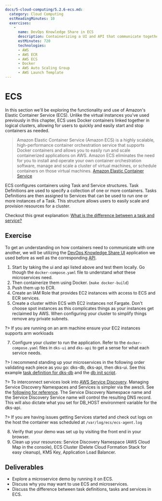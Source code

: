 ```yaml
---
docs/5-cloud-computing/5.2.6-ecs.md:
  category: Cloud Computing
  estReadingMinutes: 10
  exercises:
    -
      name: DevOps Knowledge Share in ECS
      description: Containerizing a UI and API that communicate together. Create an IAM role with ECS and ECR services. Push images to ECR. Create a cluster with ECS. Create a Launch Template and Auto Scaling Group to connect to this ECS cluster. Configure the ECS cluster to run your application.
      estMinutes: 720
      technologies:
      - AWS
      - AWS ECR
      - AWS ECS
      - Docker
      - AWS Auto Scaling Group
      - AWS Launch Template
---
```


# ECS

In this section we'll be exploring the functionality and use of Amazon's Elastic Container Service (ECS). Unlike the virtual instances you've used previously in this chapter, ECS uses Docker containers linked together in logical clusters, allowing for users to quickly and easily start and stop containers as needed.

> Amazon Elastic Container Service (Amazon ECS) is a highly scalable, high-performance container orchestration service that supports Docker containers and allows you to easily run and scale containerized applications on AWS. Amazon ECS eliminates the need for you to install and operate your own container orchestration software, manage and scale a cluster of virtual machines, or schedule containers on those virtual machines. [Amazon Elastic Container Service](https://aws.amazon.com/ecs/)

ECS configures containers using Task and Service structures. Task Definitions are used to specify a collection of one or more containers. Tasks Definitions are then assigned to Services that can be used to run one or more instances of a Task. This structure allows users to easily scale and provision resources for a cluster.

Checkout this great explanation: [What is the difference between a task and service?](https://stackoverflow.com/questions/5.960678/aws-ecs-what-is-the-difference-between-a-task-and-a-service)

## Exercise

To get an understanding on how containers need to communicate with one another, we will be utilizing the [DevOps Knowledge Share UI](https://github.com/liatrio/dks-ui) application we used before as well as the corresponding [API](https://github.com/liatrio/dks-api).

1. Start by taking the ui and api listed above and test them locally. Go though the `docker-compose.yaml` file to understand _what_ these microservices need.
2. Then containerize them using Docker. (`make docker-build`)
3. Push them up to ECR.
5. Create an IAM Role that provides EC2 instances with access to ECS and ECR services.
5. Create a cluster within ECS with EC2 instances not Fargate. Don't choose spot instances as this complicates things as your instances get reclaimed by AWS. When configuring your cluster to simplify things remove any private subnets.

?> If you are running on an arm machine ensure your EC2 instances supports arm workloads

7. Configure your cluster to run the application. Refer to the `docker-compose.yaml` files in `dks-ui` and `dks-api` to get a sense for what each service needs.

?> I recommend standing up your microservices in the following order validating each piece as you go: dks-db, dks-api, then dks-ui. See this example [task definition for dks-db](https://github.com/liatrio/devops-bootcamp/blob/master/examples/ch4/aws/ecs/dks-db-task-definition.json) and the [db init script](https://github.com/liatrio/dks-api/blob/6ee4e6aa87b62e4387d613cbd442863b60d07657/db-resources/0_0_db.sh).

?> To interconnect services look into [AWS Service Discovery](https://docs.aws.amazon.com/AmazonECS/latest/developerguide/interconnecting-services.html). Managing Service Discovery Namespaces and Services is simpler via the awscli. See the [following for reference](https://docs.aws.amazon.com/AmazonECS/latest/developerguide/create-service-discovery.html#create-service-discovery-namespace). The Service Discovery Namespace name and the Service Discovery Service name will control the resulting DNS record. This will also dictate what you set for DB_HOST environment variable for the dks-api.

?> If you are having issues getting Services started and check out logs on the host the container was scheduled at `/var/log/ecs/ecs-agent.log`

8. Verify that your demo was set up by visiting the front end in your browser.
9. Clean up your resources: Service Discovery Namespace (AWS Cloud Map in the console), ECS Cluster (Delete Cloud Formation Stack for easy cleanup), KMS Key, Application Load Balancer.

## Deliverables

- Explore a microservice demo by running it on ECS.
- Discuss why you may want to use ECS and microservices.
- Discuss the difference between task definitions, tasks and services in ECS.
